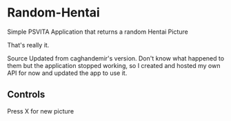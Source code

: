 # Random-Hentai
Simple PSVITA Application that returns a random Hentai Picture


That's really it. 

Source Updated from caghandemir's version. Don't know what happened to them but the application stopped working, so I created and hosted my own API for now and updated the app to use it.

## Controls
Press X for new picture
